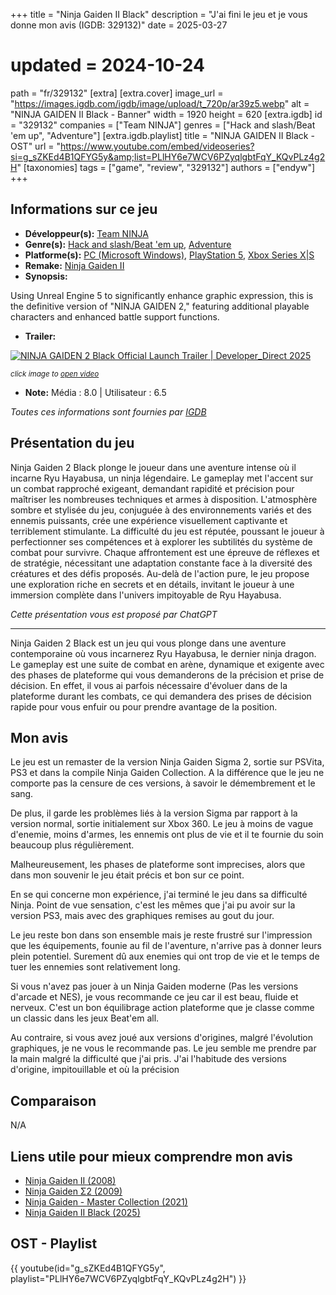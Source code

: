 +++
title = "Ninja Gaiden II Black"
description = "J'ai fini le jeu et je vous donne mon avis (IGDB: 329132)"
date = 2025-03-27
# updated = 2024-10-24
path = "fr/329132"
[extra]
[extra.cover]
image_url = "https://images.igdb.com/igdb/image/upload/t_720p/ar39z5.webp"
alt = "NINJA GAIDEN II Black - Banner"
width = 1920
height = 620
[extra.igdb]
id = "329132"
companies = ["Team NINJA"]
genres = ["Hack and slash/Beat 'em up", "Adventure"]
[extra.igdb.playlist]
title = "NINJA GAIDEN II Black - OST"
url = "https://www.youtube.com/embed/videoseries?si=g_sZKEd4B1QFYG5y&amp;list=PLlHY6e7WCV6PZyqlgbtFqY_KQvPLz4g2H"
[taxonomies]
tags = ["game", "review", "329132"]
authors = ["endyw"]
+++

## Informations sur ce jeu

- **Développeur(s):** [Team NINJA](https://www.igdb.com/companies/team-ninja)
- **Genre(s):** [Hack and slash/Beat 'em up](https://www.igdb.com/genres/hack-and-slash-beat-em-up),  [Adventure](https://www.igdb.com/genres/adventure)
- **Platforme(s):** [PC (Microsoft Windows)](https://www.igdb.com/platforms/win),  [PlayStation 5](https://www.igdb.com/platforms/ps5),  [Xbox Series X|S](https://www.igdb.com/platforms/series-x-s)
- **Remake:** [Ninja Gaiden II](https://www.igdb.com/games/ninja-gaiden-ii)
- **Synopsis:**

Using Unreal Engine 5 to significantly enhance graphic expression, this is the definitive version of "NINJA GAIDEN 2," featuring additional playable characters and enhanced battle support functions.

- **Trailer:**

[![NINJA GAIDEN 2 Black Official Launch Trailer | Developer_Direct 2025](https://i.ytimg.com/vi/MFjWCZIVZDw/maxresdefault.jpg)](https://youtu.be/MFjWCZIVZDw)

<small>*click image to [open video](https://youtu.be/MFjWCZIVZDw)*</small>

- **Note:** Média : 8.0 | Utilisateur : 6.5

*Toutes ces informations sont fournies par [IGDB](https://www.igdb.com/games/ninja-gaiden-ii-black)*

## Présentation du jeu

Ninja Gaiden 2 Black plonge le joueur dans une aventure intense où il incarne Ryu Hayabusa, un ninja légendaire. Le gameplay met l'accent sur un combat rapproché exigeant, demandant rapidité et précision pour maîtriser les nombreuses techniques et armes à disposition. L'atmosphère sombre et stylisée du jeu, conjuguée à des environnements variés et des ennemis puissants, crée une expérience visuellement captivante et terriblement stimulante. La difficulté du jeu est réputée, poussant le joueur à perfectionner ses compétences et à explorer les subtilités du système de combat pour survivre. Chaque affrontement est une épreuve de réflexes et de stratégie, nécessitant une adaptation constante face à la diversité des créatures et des défis proposés. Au-delà de l'action pure, le jeu propose une exploration riche en secrets et en détails, invitant le joueur à une immersion complète dans l'univers impitoyable de Ryu Hayabusa.

*Cette présentation vous est proposé par ChatGPT*

_________________________________________________

Ninja Gaiden 2 Black est un jeu qui vous plonge dans une aventure contemporaine où vous incarnerez Ryu Hayabusa, le dernier ninja dragon.
Le gameplay est une suite de combat en arène, dynamique et exigente avec des phases de plateforme qui vous demanderons de la précision et prise de décision. En effet, il vous ai parfois nécessaire d'évoluer dans de la plateforme durant les combats, ce qui demandera des prises de décision rapide pour vous enfuir ou pour prendre avantage de la position.

## Mon avis

Le jeu est un remaster de la version Ninja Gaiden Sigma 2, sortie sur PSVita, PS3 et dans la compile Ninja Gaiden Collection.
A la différence que le jeu ne comporte pas la censure de ces versions, à savoir le démembrement et le sang.

De plus, il garde les problèmes liés à la version Sigma par rapport à la version normal, sortie initialement sur Xbox 360. Le jeu à moins de vague d'enemie, moins d'armes, les ennemis ont plus de vie et il te fournie du soin beaucoup plus régulièrement.

Malheureusement, les phases de plateforme sont imprecises, alors que dans mon souvenir le jeu était précis et bon sur ce point.

En se qui concerne mon expérience, j'ai terminé le jeu dans sa difficulté Ninja.
Point de vue sensation, c'est les mêmes que j'ai pu avoir sur la version PS3, mais avec des graphiques remises au gout du jour.

Le jeu reste bon dans son ensemble mais je reste frustré sur l'impression que les équipements, founie au fil de l'aventure, n'arrive pas à donner leurs plein potentiel. Surement dû aux enemies qui ont trop de vie et le temps de tuer les ennemies sont relativement long.

Si vous n'avez pas jouer à un Ninja Gaiden moderne (Pas les versions d'arcade et NES), je vous recommande ce jeu car il est beau, fluide et nerveux. C'est un bon équilibrage action plateforme que je classe comme un classic dans les jeux Beat'em all.

Au contraire, si vous avez joué aux versions d'origines, malgré l'évolution graphiques, je ne vous le recommande pas. Le jeu semble me prendre par la main malgré la difficulté que j'ai pris. J'ai l'habitude des versions d'origine, impitouillable et où la précision 

## Comparaison

N/A

## Liens utile pour mieux comprendre mon avis

- [Ninja Gaiden II (2008)](https://www.igdb.com/games/ninja-gaiden-ii)
- [Ninja Gaiden Σ2 (2009)](https://www.igdb.com/games/ninja-gaiden-sigma-2)
- [Ninja Gaiden - Master Collection (2021)](https://www.igdb.com/games/ninja-gaiden-master-collection)
- [Ninja Gaiden II Black (2025)](https://www.igdb.com/games/ninja-gaiden-ii-black)

## OST - Playlist

{{ youtube(id="g_sZKEd4B1QFYG5y", playlist="PLlHY6e7WCV6PZyqlgbtFqY_KQvPLz4g2H") }}
